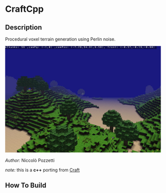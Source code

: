# CraftCpp
## Description
Procedural voxel terrain generation using Perlin noise.

![game_screen](data/screenshots/screen.jpg)

*Author:* Niccolò Pozzetti

*note:* this is a **c++** porting from [Craft](https://github.com/fogleman/Craft)
## How To Build